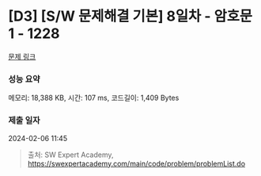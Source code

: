# [D3] [S/W 문제해결 기본] 8일차 - 암호문1 - 1228 

[문제 링크](https://swexpertacademy.com/main/code/problem/problemDetail.do?contestProbId=AV14w-rKAHACFAYD) 

### 성능 요약

메모리: 18,388 KB, 시간: 107 ms, 코드길이: 1,409 Bytes

### 제출 일자

2024-02-06 11:45



> 출처: SW Expert Academy, https://swexpertacademy.com/main/code/problem/problemList.do